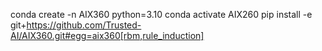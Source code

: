conda create -n AIX360 python=3.10
conda activate AIX260
pip install -e git+https://github.com/Trusted-AI/AIX360.git#egg=aix360[rbm,rule_induction]

